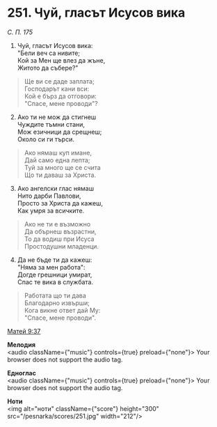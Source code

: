 # 251. Чуй, гласът Исусов вика

_С. П. 175_

1. Чуй, гласът Исусов вика:  
"Бели веч са нивите;  
Кой за Мен ще влез да жъне,  
Житото да събере?"  

> Ще ви се даде заплата;  
> Господарът кани вси:  
> Кой е бърз да отговори:  
> "Спасе, мене проводи"?

2. Ако ти не мож да стигнеш  
Чуждите тъмни стани,  
Мож езичници да срещнеш;  
Около си ги търси.  

> Ако нямаш куп имане,  
> Дай само една лепта;  
> Туй за много ще се счита  
> Що ти даваш за Христа.  

3. Ако ангелски глас нямаш  
Нито дарби Павлови,  
Просто за Христа да кажеш,  
Как умря за всичките.  

> Ако не ти е възможно  
> Да обърнеш възрастни,  
> То да водиш при Исуса  
> Простодушни младенци.  

4. Да не бъде ти да кажеш:  
"Няма за мен работа":  
Догде грешници умират,  
Спас те вика в службата.  

> Работата що ти дава  
> Благодарно извърши;  
> Кога викне ответ дай Му:  
> "Спасе, мене проводи".

[Матей 9:37](http://biblia.bg/index.php?k=40&g=9&s=37)

**Мелодия**  
<audio className={"music"} controls={true} preload={"none"}>
    <source src="/pesnarka/mp3/251.mp3" type="audio/mpeg"/>
    Your browser does not support the audio tag.
</audio>

**Едноглас**  
<audio className={"music"} controls={true} preload={"none"}>
    <source src="/pesnarka/transp/251.mp3" type="audio/mpeg"/>
    Your browser does not support the audio tag.
</audio>

**Ноти**  
<img alt="ноти" className={"score"} height="300" src="/pesnarka/scores/251.jpg" width="212"/>
